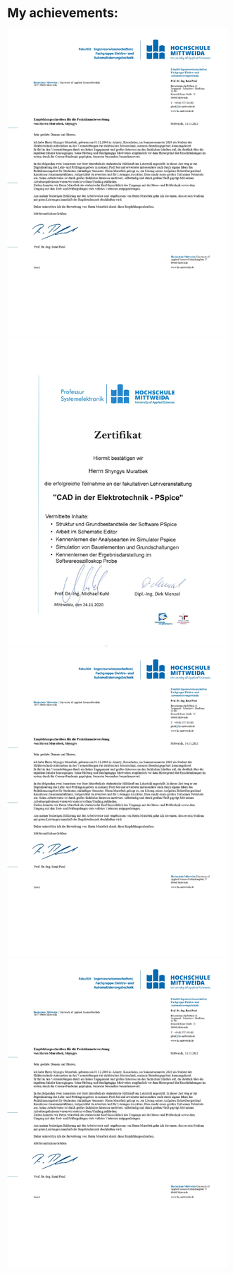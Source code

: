 # My achievements:


<img src="Empfehlungsschreiben_Shyngys_Muratbek_Praktikum_page-0001.jpg" width="500" height="700"> <img src="https://github.com/ShyngysM/my_achievements/blob/main/CAD_PSpice_Zertifikat_page-0001.jpg" width="500" height="700">
<img src="Empfehlungsschreiben_Shyngys_Muratbek_Praktikum_page-0001.jpg" width="500" height="700">
<img src="Empfehlungsschreiben_Shyngys_Muratbek_Praktikum_page-0001.jpg" width="500" height="700">
